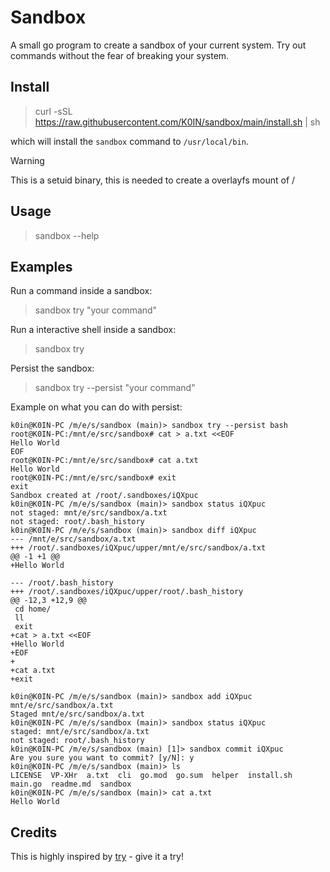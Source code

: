 
# Sandbox

A small go program to create a sandbox of your current system.
Try out commands without the fear of breaking your system.

## Install

> curl -sSL https://raw.githubusercontent.com/K0IN/sandbox/main/install.sh | sh

which will install the `sandbox` command to `/usr/local/bin`.

> [!WARNING]  
> This is a setuid binary, this is needed to create a overlayfs mount of /

## Usage

> sandbox --help

## Examples

Run a command inside a sandbox:

> sandbox try "your command"

Run a interactive shell inside a sandbox:

> sandbox try

Persist the sandbox:

> sandbox try --persist "your command"

Example on what you can do with persist:

```shell
k0in@K0IN-PC /m/e/s/sandbox (main)> sandbox try --persist bash
root@K0IN-PC:/mnt/e/src/sandbox# cat > a.txt <<EOF
Hello World
EOF
root@K0IN-PC:/mnt/e/src/sandbox# cat a.txt 
Hello World
root@K0IN-PC:/mnt/e/src/sandbox# exit
exit
Sandbox created at /root/.sandboxes/iQXpuc
k0in@K0IN-PC /m/e/s/sandbox (main)> sandbox status iQXpuc
not staged: mnt/e/src/sandbox/a.txt
not staged: root/.bash_history
k0in@K0IN-PC /m/e/s/sandbox (main)> sandbox diff iQXpuc
--- /mnt/e/src/sandbox/a.txt
+++ /root/.sandboxes/iQXpuc/upper/mnt/e/src/sandbox/a.txt
@@ -1 +1 @@
+Hello World

--- /root/.bash_history
+++ /root/.sandboxes/iQXpuc/upper/root/.bash_history
@@ -12,3 +12,9 @@
 cd home/
 ll
 exit
+cat > a.txt <<EOF
+Hello World
+EOF
+
+cat a.txt 
+exit

k0in@K0IN-PC /m/e/s/sandbox (main)> sandbox add iQXpuc mnt/e/src/sandbox/a.txt
Staged mnt/e/src/sandbox/a.txt
k0in@K0IN-PC /m/e/s/sandbox (main)> sandbox status iQXpuc
staged: mnt/e/src/sandbox/a.txt
not staged: root/.bash_history
k0in@K0IN-PC /m/e/s/sandbox (main) [1]> sandbox commit iQXpuc
Are you sure you want to commit? [y/N]: y
k0in@K0IN-PC /m/e/s/sandbox (main)> ls
LICENSE  VP-XHr  a.txt  cli  go.mod  go.sum  helper  install.sh  main.go  readme.md  sandbox
k0in@K0IN-PC /m/e/s/sandbox (main)> cat a.txt 
Hello World
```

## Credits

This is highly inspired by [try](https://github.com/binpash/try/blob/main/try) - give it a try!
